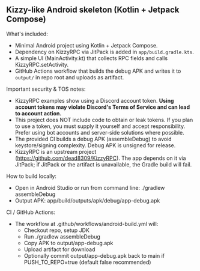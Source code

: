 Kizzy-like Android skeleton (Kotlin + Jetpack Compose)
----------------------------------------------------

What's included:
- Minimal Android project using Kotlin + Jetpack Compose.
- Dependency on KizzyRPC via JitPack is added in `app/build.gradle.kts`.
- A simple UI (MainActivity.kt) that collects RPC fields and calls KizzyRPC.setActivity.
- GitHub Actions workflow that builds the debug APK and writes it to `output/` in repo root and uploads as artifact.

Important security & TOS notes:
- KizzyRPC examples show using a Discord account token. **Using account tokens may violate Discord's Terms of Service and can lead to account action.**
- This project does NOT include code to obtain or leak tokens. If you plan to use a token, you must supply it yourself and accept responsibility. Prefer using bot accounts and server-side solutions where possible.
- The provided CI builds a debug APK (assembleDebug) to avoid keystore/signing complexity. Debug APK is unsigned for release.
- KizzyRPC is an upstream project (https://github.com/dead8309/KizzyRPC). The app depends on it via JitPack; if JitPack or the artifact is unavailable, the Gradle build will fail.

How to build locally:
- Open in Android Studio or run from command line:
  ./gradlew assembleDebug
- Output APK: app/build/outputs/apk/debug/app-debug.apk

CI / GitHub Actions:
- The workflow at .github/workflows/android-build.yml will:
  - Checkout repo, setup JDK
  - Run ./gradlew assembleDebug
  - Copy APK to output/app-debug.apk
  - Upload artifact for download
  - Optionally commit output/app-debug.apk back to main if PUSH_TO_REPO=true (default false recommended)